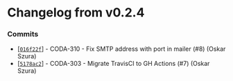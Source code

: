 # Changelog from v0.2.4
### Commits
* [[`016f22f`](http://github.com/coda-it/goutils/commit/016f22fb1cdf156f3ebfdd177c65b2f8c295ba1d)] - CODA-310 - Fix SMTP address with port in mailer (#8) (Oskar Szura)
* [[`5178ac2`](http://github.com/coda-it/goutils/commit/5178ac290590e430c3271c7e43e426633209113a)] - CODA-303 - Migrate TravisCI to GH Actions (#7) (Oskar Szura)